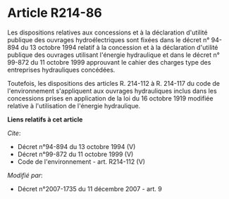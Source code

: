# Article R214-86

Les dispositions relatives aux concessions et à la déclaration d'utilité publique des ouvrages hydroélectriques sont fixées
dans le décret n° 94-894 du 13 octobre 1994 relatif à la concession et à la déclaration d'utilité publique des ouvrages
utilisant l'énergie hydraulique et dans le décret n° 99-872 du 11 octobre 1999 approuvant le cahier des charges type des
entreprises hydrauliques concédées. 

Toutefois, les dispositions des articles R. 214-112 à R. 214-117 du code de l'environnement s'appliquent aux ouvrages
hydrauliques inclus dans les concessions prises en application de la loi du 16 octobre 1919 modifiée relative à l'utilisation
de l'énergie hydraulique.

**Liens relatifs à cet article**

_Cite_:

  - Décret n°94-894 du 13 octobre 1994 (V)
  - Décret n°99-872 du 11 octobre 1999 (V)
  - Code de l'environnement - art. R214-112 (V)

_Modifié par_:

  - Décret n°2007-1735 du 11 décembre 2007 - art. 9
